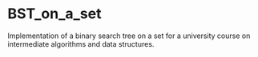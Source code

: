 # BST_on_a_set
Implementation of a binary search tree on a set for a university course on intermediate algorithms and data structures.
